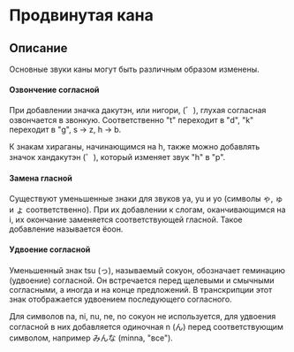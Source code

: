 <h1>Продвинутая кана</h1>
<h2>Описание</h2>
<p>Основные звуки каны могут быть различным образом изменены.</p>
<h4>Озвончение согласной</h4>
<p>При добавлении значка дакутэн, или нигори, (゛), глухая согласная озвончается в звонкую.
Соответственно "t" переходит в "d", "k" переходит в "g", s → z, h → b.</p>
<p>К знакам хираганы, начинающимся на h, также можно добавлять значок
хандакутэн (゜), который изменяет звук "h" в "p".</p>

<h4>Замена гласной</h4>
<p>Существуют уменьшенные знаки для звуков ya, yu и yo (символы ゃ, ゅ и ょ соответственно).
При их добавлении к слогам, оканчивающимся на i, их окончание заменяется соответствующей гласной.
Такое добавление называется ёоон.</p>

<h4>Удвоение согласной</h4>
<p>Уменьшенный знак tsu (っ), называемый сокуон, обозначает геминацию (удвоение) согласной.
Он встречается перед щелевыми и смычными согласными, а иногда и на конце предложений.
В транскрипции этот знак отображается удвоением последующего согласного.</p>
<p>Для символов na, ni, nu, ne, no сокуон не используется, для удвоения согласной в них
добавляется одиночная n (ん) перед соответствующим символом, например みんな (minna, "все").</p>